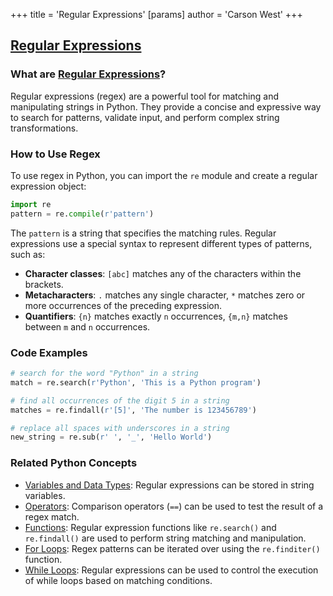 +++
 title = 'Regular Expressions'
[params]
	author = 'Carson West'
+++
## [Regular Expressions](./../regular-expressions/)

### What are [Regular Expressions](./../regular-expressions/)?
Regular expressions (regex) are a powerful tool for matching and manipulating strings in Python. They provide a concise and expressive way to search for patterns, validate input, and perform complex string transformations.

### How to Use Regex
To use regex in Python, you can import the `re` module and create a regular expression object:

```python
import re
pattern = re.compile(r'pattern')
```

The `pattern` is a string that specifies the matching rules. Regular expressions use a special syntax to represent different types of patterns, such as:

- **Character classes**: `[abc]` matches any of the characters within the brackets.
- **Metacharacters**: `.` matches any single character, `*` matches zero or more occurrences of the preceding expression.
- **Quantifiers**: `{n}` matches exactly `n` occurrences, `{m,n}` matches between `m` and `n` occurrences.

### Code Examples
```python
# search for the word "Python" in a string
match = re.search(r'Python', 'This is a Python program')
```

```python
# find all occurrences of the digit 5 in a string
matches = re.findall(r'[5]', 'The number is 123456789')
```

```python
# replace all spaces with underscores in a string
new_string = re.sub(r' ', '_', 'Hello World')
```

### Related Python Concepts

- [Variables and Data Types](./../variables-and-data-types/): Regular expressions can be stored in string variables.
- [Operators](./../operators/): Comparison operators (`==`) can be used to test the result of a regex match.
- [Functions](./../functions/): Regular expression functions like `re.search()` and `re.findall()` are used to perform string matching and manipulation.
- [For Loops](./../for-loops/): Regex patterns can be iterated over using the `re.finditer()` function.
- [While Loops](./../while-loops/): Regular expressions can be used to control the execution of while loops based on matching conditions.